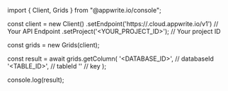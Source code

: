 import { Client, Grids } from "@appwrite.io/console";

const client = new Client()
    .setEndpoint('https://<REGION>.cloud.appwrite.io/v1') // Your API Endpoint
    .setProject('<YOUR_PROJECT_ID>'); // Your project ID

const grids = new Grids(client);

const result = await grids.getColumn(
    '<DATABASE_ID>', // databaseId
    '<TABLE_ID>', // tableId
    '' // key
);

console.log(result);
